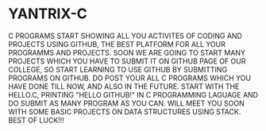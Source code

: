 # YANTRIX-C
C PROGRAMS
START SHOWING ALL YOU ACTIVITES OF CODING AND PROJECTS USING GITHUB, THE BEST PLATFORM FOR ALL YOUR PROGRAMMS AND PROJECTS.
SOON WE ARE GOING TO START MANY PROJECTS WHICH YOU HAVE TO SUBMIT IT ON GITHUB PAGE OF OUR COLLEGE, SO START LEARNING TO USE GITHUB BY SUBMITTING PROGRAMS ON GITHUB.
DO POST YOUR ALL C PROGRAMS WHICH YOU HAVE DONE TILL NOW, AND ALSO IN THE FUTURE.
START WITH THE HELLO.C, PRINTING "HELLO GITHUB!" IN C PROGRAMMING LAGUAGE AND DO SUBMIT AS MANY PROGRAM AS YOU CAN.
WILL MEET YOU SOON WITH SOME BASIC PROJECTS ON DATA STRUCTURES USING STACK.
BEST OF LUCK!!!
